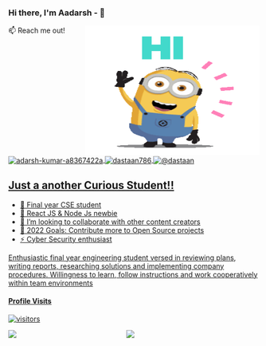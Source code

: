 
### Hi there, I'm Aadarsh -  👋
<img align="right" src="HELLO.gif" alt="Illustration of ready" width=350px height=260px/>


:mailbox: Reach me out!

<a href="https://linkedin.com/in/adarsh-kumar-a8367422a" target="blank"><img align="center" src="https://raw.githubusercontent.com/rahuldkjain/github-profile-readme-generator/master/src/images/icons/Social/linked-in-alt.svg" alt="adarsh-kumar-a8367422a" height="30" width="40" />
<img align="center" src="https://raw.githubusercontent.com/rahuldkjain/github-profile-readme-generator/master/src/images/icons/Social/leet-code.svg" alt="dastaan786" height="30" width="40" />
  </a>
<a href="https://hashnode.com/@dastaan" target="blank"><img align="center" src="https://raw.githubusercontent.com/rahuldkjain/github-profile-readme-generator/master/src/images/icons/Social/hashnode.svg" alt="@dastaan" height="30" width="40" />

## Just a another Curious Student!!

- 🔭 Final year CSE student
- 🌱 React JS & Node Js newbie
- 👯 I’m looking to collaborate with other content creators
- 🥅 2022 Goals: Contribute more to Open Source projects
- ⚡ Cyber Security enthusiast

Enthusiastic final year
engineering student versed in reviewing plans, writing reports, researching solutions and
implementing company procedures. Willingness to learn,
follow instructions and work cooperatively within team environments


#### Profile Visits 

![visitors](https://visitor-badge.glitch.me/badge?page_id=ak47adarsh01.ak47adarsh01)

<img  align ="left" width = "47%" src="https://github-readme-stats.vercel.app/api?username=ak47adarsh01&show_icons=true&theme=radical" />

<img  align= "left" width = "47%"  src="https://github-readme-stats.vercel.app/api/top-langs/?username=ak47adarsh01&layout=compact" />


